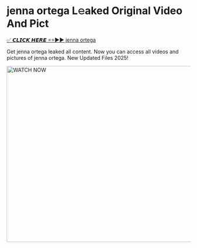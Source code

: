 # jenna ortega L𝚎aked Original Video And Pict

<p><a href="https://cliphot.my.id/jenna+ortega" rel="nofollow">✅ 𝘾𝙇𝙄𝘾𝙆 𝙃𝙀𝙍𝙀 ==►► jenna ortega​</a></p>


<p>Get jenna ortega leaked all content. Now you can access all videos and pictures of jenna ortega. New Updated Files 2025!</p>


<p><a rel="nofollow" title="WATCH NOW" href="https://cliphot.my.id/jenna+ortega"><img border="jenna+ortega" height="480" width="720" title="WATCH NOW" alt="WATCH NOW" src="https://i.ibb.co.com/xMMVF88/686577567.gif"></a></p>